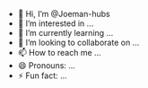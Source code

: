 - 👋 Hi, I’m @Joeman-hubs
- 👀 I’m interested in ...
- 🌱 I’m currently learning ...
- 💞️ I’m looking to collaborate on ...
- 📫 How to reach me ...
- 😄 Pronouns: ...
- ⚡ Fun fact: ...

<!---
Joeman-hubs/Joeman-hubs is a ✨ special ✨ repository because its `README.md` (this file) appears on your GitHub profile.
You can click the Preview link to take a look at your changes.
--->
